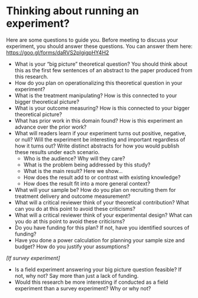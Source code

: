 # Thinking about running an experiment?

Here are some questions to guide you. Before meeting to discuss your experiment, you should answer these questions. You can answer them here: https://goo.gl/forms/daRVS2pIgigpHY4H2

- What is your “big picture” theoretical question? You should think about this as the first few sentences of an abstract to the paper produced from this research.
- How do you plan on operationalizing this theoretical question in your experiment? 
- What is the treatment manipulating? How is this connected to your bigger theoretical picture?
- What is your outcome measuring? How is this connected to your bigger theoretical picture?
- What has prior work in this domain found? How is this experiment an advance over the prior work?
- What will readers learn if your experiment turns out positive, negative, or null? Will the experiment be interesting and important regardless of how it turns out? Write distinct abstracts for how you would publish these results under each scenario.
  - Who is the audience? Why will they care?
  - What is the problem being addressed by this study?
  - What is the main result? Here we show...
  - How does the result add to or contrast with existing knowledge?
  - How does the result fit into a more general context?
- What will your sample be? How do you plan on recruiting them for treatment delivery and outcome measurement?
- What will a critical reviewer think of your theoretical contribution? What can you do at this point to avoid these criticisms?
- What will a critical reviewer think of your experimental design? What can you do at this point to avoid these criticisms?
- Do you have funding for this plan? If not, have you identified sources of funding?
- Have you done a power calculation for planning your sample size and budget? How do you justify your assumptions?

*[If survey experiment]*

- Is a field experiment answering your big picture question feasible? If not, why not? Say more than just a lack of funding.
- Would this research be more interesting if conducted as a field experiment than a survey experiment? Why or why not?